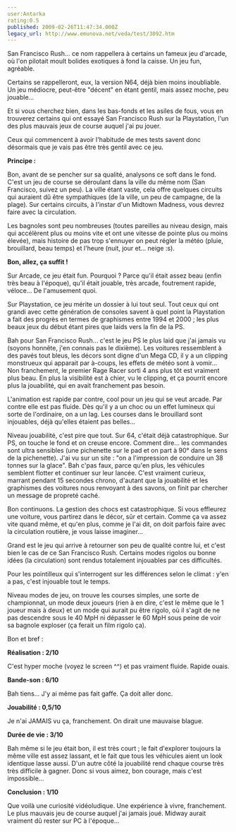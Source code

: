 ```yaml
---
user:Antarka
rating:0.5
published: 2009-02-26T11:47:34.000Z
legacy_url: http://www.emunova.net/veda/test/3092.htm
---
```

San Francisco Rush... ce nom rappellera à certains un fameux jeu d'arcade, où l'on pilotait moult bolides exotiques à fond la caisse. Un jeu fun, agréable.  

  

Certains se rappelleront, eux, la version N64, déjà bien moins inoubliable. Un jeu médiocre, peut-être "décent" en étant gentil, mais assez moche, peu jouable...  

  

Et si vous cherchez bien, dans les bas-fonds et les asiles de fous, vous en trouverez certains qui ont essayé San Francisco Rush sur la Playstation, l'un des plus mauvais jeux de course auquel j'ai pu jouer.   

  

Ceux qui commencent à avoir l'habitude de mes tests savent donc désormais que je vais pas être très gentil avec ce jeu.  

  

**Principe :**  

  

Bon, avant de se pencher sur sa qualité, analysons ce soft dans le fond. C'est un jeu de course se déroulant dans la ville du même nom (San Francisco, suivez un peu). La ville étant vaste, cela offre quelques circuits qui auraient dû être sympathiques (de la ville, un peu de campagne, de la plage). Sur certains circuits, à l'instar d'un Midtown Madness, vous devrez faire avec la circulation.  

  

Les bagnoles sont peu nombreuses (toutes pareilles au niveau design, mais qui accélèrent plus ou moins vite et ont une vitesse de pointe plus ou moins élevée), mais histoire de pas trop s'ennuyer on peut régler la météo (pluie, brouillard, beau temps) et l'heure (nuit, jour et... neige :s).  

  

**Bon, allez, ça suffit !**  

  

Sur Arcade, ce jeu était fun. Pourquoi ? Parce qu'il était assez beau (enfin très beau à l'époque), qu'il était jouable, très arcade, foutrement rapide, véloce... De l'amusement quoi.  

  

Sur Playstation, ce jeu mérite un dossier à lui tout seul. Tout ceux qui ont grandi avec cette génération de consoles savent à quel point la Playstation a fait des progrès en termes de graphismes entre 1994 et 2000 ; les plus beaux jeux du début étant pires que laids vers la fin de la PS.  

  

Bah pour San Francisco Rush... c'est le jeu PS le plus laid que j'ai jamais vu (soyons honnête, j'en connais pas le dixième). Les voitures ressemblent à des pavés tout bleus, les décors sont digne d'un Mega CD, il y a un clipping monstrueux qui apparait par à-coups, les effets de météo sont à vomir... Non franchement, le premier Rage Racer sorti 4 ans plus tôt est vraiment plus beau. En plus la visibilité est à chier, vu le clipping, et ça pourrit encore plus la jouabilité, qui en avait franchement pas besoin.  

  

L'animation est rapide par contre, cool pour un jeu qui se veut arcade. Par contre elle est pas fluide. Dès qu'il y a un choc ou un effet lumineux qui sorte de l'ordinaire, on a un lag. Les courses dans le brouillard sont injouables, déjà qu'elles étaient pas belles...  

  

Niveau jouabilité, c'est pire que tout. Sur 64, c'était déjà catastrophique. Sur PS, on touche le fond et on creuse encore. Comment dire... les commandes sont ultra sensibles (une pichenette sur le pad et on part à 90° dans le sens de la pichenette). J'ai vu sur un site : "on a l'impression de conduire un 38 tonnes sur la glace". Bah c'pas faux, parce qu'en plus, les véhicules semblent flotter et continuer sur leur lancée. C'est vraiment curieux, marrant pendant 15 secondes chrono, d'autant que la jouabilité et les graphismes des voitures nous renvoyant à des savons, on finit par chercher un message de propreté caché.  

  

Bon continuons. La gestion des chocs est catastrophique. Si vous effleurez une voiture, vous partirez dans le décor, sûr et certain. Comme ça va assez vite quand même, et qu'en plus, comme je l'ai dit, on doit parfois faire avec la circulation routière, je vous laisse imaginer...  

  

Grand est le jeu qui arrive à retourner son peu de qualité contre lui, et c'est bien le cas de ce San Francisco Rush. Certains modes rigolos ou bonne idées (la circulation) sont rendus totalement injouables par ces difficultés.  

  

Pour les pointilleux qui s'interrogent sur les différences selon le climat : y'en a pas, c'est injouable tout le temps.  

  

Niveau modes de jeu, on trouve les courses simples, une sorte de championnat, un mode deux joueurs (rien à en dire, c'est le même que le 1 joueur mais à deux) et un mode qui aurait pu être rigolo, où il s'agit de ne pas descendre sous le 40 MpH ni dépasser le 60 MpH sous peine de voir sa bagnole exploser (ça ferait un film rigolo ça).  

  

Bon et bref :  

  

**Réalisation : 2/10**  

  

C'est hyper moche (voyez le screen ^^) et pas vraiment fluide. Rapide ouais.  

  

**Bande-son : 6/10**  

  

Bah tiens... J'y ai même pas fait gaffe. Ça doit aller donc.  

  

**Jouabilité : 0,5/10**  

  

Je n'ai JAMAIS vu ça, franchement. On dirait une mauvaise blague.  

  

**Durée de vie : 3/10**  

  

Bah même si le jeu était bon, il est très court ; le fait d'explorer toujours la même ville est assez lassant, et le fait que tous les véhicules aient un look identique lasse aussi. D'un autre côté la jouabilité rend chaque course très très difficile à gagner. Donc si vous aimez, bon courage, mais c'est impossible...  

  

**Conclusion : 1/10**  

  

Que voilà une curiosité vidéoludique. Une expérience à vivre, franchement. Le plus mauvais jeu de course auquel j'ai jamais joué. Midway aurait vraiment dû rester sur PC à l'époque...